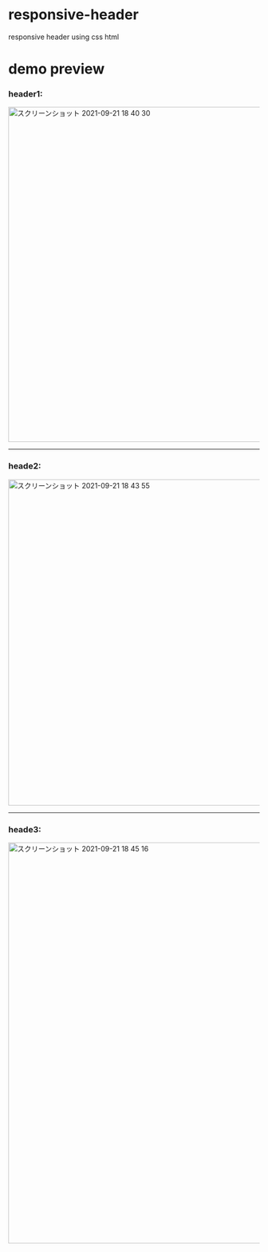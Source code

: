 # responsive-header
responsive header using css html

# demo preview
### header1:
[<img width="672" alt="スクリーンショット 2021-09-21 18 40 30" src="https://user-images.githubusercontent.com/23165804/134148727-f42f5ae1-5374-4c37-865e-b9aa1b0c1fcc.png">](https://htmlpreview.github.io/?https://github.com/Kisky3/responsive-header/blob/main/header-1.html)

***
### heade2:
[<img width="654" alt="スクリーンショット 2021-09-21 18 43 55" src="https://user-images.githubusercontent.com/23165804/134149256-fe96ef24-5e92-4516-94f4-9785664d7dc2.png">](https://htmlpreview.github.io/?https://github.com/Kisky3/responsive-header/blob/main/header-2.html)

***
### heade3:
[<img width="804" alt="スクリーンショット 2021-09-21 18 45 16" src="https://user-images.githubusercontent.com/23165804/134149445-267a6d69-78f8-454e-bbb8-89af73bfde3d.png">](https://htmlpreview.github.io/?https://github.com/Kisky3/responsive-header/blob/main/header-3.html)








